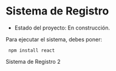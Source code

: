 <h1> Sistema de Registro</h1>

- Estado del proyecto: En construcción.

Para ejecutar el sistema, debes poner: 

``` npm install react```

Sistema de Registro 2
